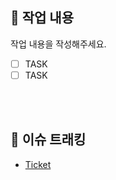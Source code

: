 ## 📝 작업 내용

작업 내용을 작성해주세요.

- [ ] TASK
- [ ] TASK

<br/><br/>

## 🔗 이슈 트래킹
- [Ticket](https://jungjunwoojun.atlassian.net/jira/software/projects/DLG/boards/4?selectedIssue=DLG-NUMBER)
